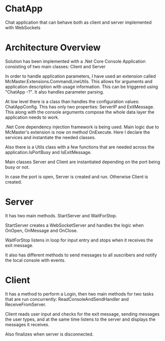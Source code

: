 # ChatApp
Chat application that can behave both as client and server implemented with WebSockets

# Architecture Overview

Solution has been implemented with a .Net Core Console Application consisting of two main classes: Client and Server

In order to handle application parameters, I have used an extension called McMaster.Extensions.CommandLineUtils. This allows for arguments and application description
with usage information. This can be triggered using "ChatApp -?". It also handles parameter parsing.

At low level there is a class than handles the configuration values: ChatAppConfig. This has only two properties: ServerIP and ExitMessage. This along with the console arguments compose the whole data layer the application needs to work.

.Net Core dependency injection framework is being used. Main logic due to McMaster's extension is now on method OnExecute. Here I declare the services and instantiate the needed classes.

Also there is a Utils class with a few functions that are needed across the application.IsPortBusy and IsExitMessage.

Main classes Server and Client are instantiated depending on the port being busy or not.

In case the port is open, Server is created and run. Otherwise Client is created.

# Server

It has two main methods. StartServer and WaitForStop.

StartServer creates a WebSocketServer and handles the logic when OnOpen, OnMessage and OnClose.

WaitForStop listens in loop for input entry and stops when it receives the exit message.

It also has different methods to send messages to all suscribers and notify the local console with events.

# Client

It has a method to perform a Login, then two main methods for two tasks that are run concurrently: ReadConsoleAndSendHandler and ReceiveFromServer.

Client reads user input and checks for the exit message, sending messages the user types, and at the same time listens to the server and displays the messages it receives.

Also finalizes when server is disconnected.



